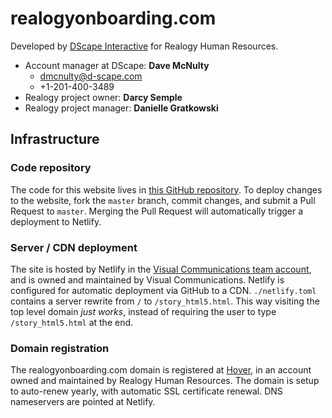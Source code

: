 # realogyonboarding.com

Developed by [DScape Interactive][d-scape] for Realogy Human Resources.

- Account manager at DScape: **Dave McNulty**
  - dmcnulty@d-scape.com
  - +1-201-400-3489
- Realogy project owner: **Darcy Semple**
- Realogy project manager: **Danielle Gratkowski**

## Infrastructure

### Code repository

The code for this website lives in [this GitHub repository][github]. To deploy changes to the website, fork the `master` branch, commit changes, and submit a Pull Request to `master`. Merging the Pull Request will automatically trigger a deployment to Netlify.

### Server / CDN deployment

The site is hosted by Netlify in the [Visual Communications team account][netlify], and is owned and maintained by Visual Communications. Netlify is configured for automatic deployment via GitHub to a CDN. `./netlify.toml` contains a server rewrite from `/` to `/story_html5.html`. This way visiting the top level domain _just works_, instead of requiring the user to type `/story_html5.html` at the end.

### Domain registration

The realogyonboarding.com domain is registered at [Hover][hover], in an account owned and maintained by Realogy Human Resources. The domain is setup to auto-renew yearly, with automatic SSL certificate renewal. DNS nameservers are pointed at Netlify.

[d-scape]: http://www.dscape.com/
[github]: https://github.com/Visual-Communications/realogy-onboarding
[netlify]: https://app.netlify.com/teams/visual-communications
[hover]: https://www.hover.com/
